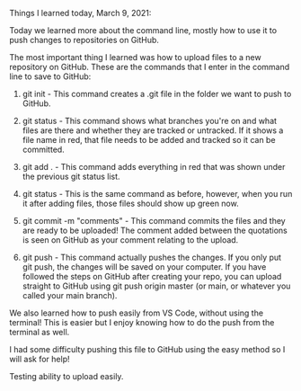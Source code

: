 Things I learned today, March 9, 2021:

Today we learned more about the command line, mostly how to use it to push changes to repositories on GitHub. 

The most important thing I learned was how to upload files to a new repository on GitHub. These are the commands that I enter in the command line to save to GitHub:

1. git init -
        This command creates a .git file in the folder we want to push to GitHub. 

2. git status -
        This command shows what branches you're on and what files are there and whether they are tracked or untracked. If it shows a file name in red, that file needs to be added and tracked so it can be committed.

3. git add . - 
        This command adds everything in red that was shown under the previous git status list.

4. git status - 
        This is the same command as before, however, when you run it after adding files, those files should show up green now.

5. git commit -m "comments" - 
        This command commits the files and they are ready to be uploaded! The comment added between the quotations is seen on GitHub as your comment relating to the upload.
    
6. git push - 
        This command actually pushes the changes. If you only put git push, the changes will be saved on your computer. If you have followed the steps on GitHub after creating your repo, you can upload straight to GitHub using git push origin master (or main, or whatever you called your main branch).

We also learned how to push easily from VS Code, without using the terminal! This is easier but I enjoy knowing how to do the push from the terminal as well. 

I had some difficulty pushing this file to GitHub using the easy method so I will ask for help!

Testing ability to upload easily.
